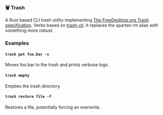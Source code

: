 ### 🗑 Trash

A Rust based CLI trash utility implementing [The FreeDesktop.org Trash specification](https://specifications.freedesktop.org/trash-spec/trashspec-1.0.html). Verbs based on [trash-cli](https://github.com/andreafrancia/trash-cli). It replaces the spartan rm alias with something more robust.

### Examples

#### `trash put foo.bar -v`

Moves foo.bar to the trash and prints verbose logs.

#### `trash empty`

Empties the trash directory.

#### `trash restore file -f`

Restores a file, potentially forcing an overwrite.
